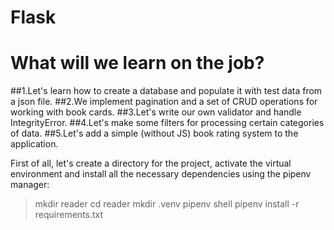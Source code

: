  # Flask

# What will we learn on the job?
##1.Let's learn how to create a database and populate it with test data from a json file.
##2.We implement pagination and a set of CRUD operations for working with book cards.
##3.Let's write our own validator and handle IntegrityError.
##4.Let's make some filters for processing certain categories of data.
##5.Let's add a simple (without JS) book rating system to the application.

First of all, let's create a directory for the project, activate the virtual environment and install all the necessary dependencies using the pipenv manager:
>mkdir reader
>cd reader
>mkdir .venv
>pipenv shell
>pipenv install -r requirements.txt
